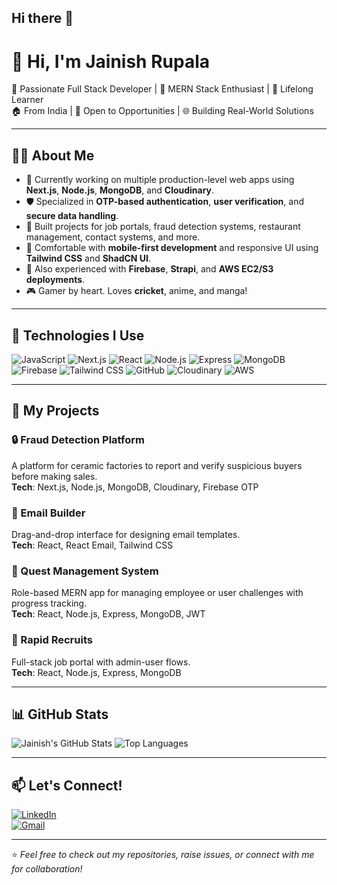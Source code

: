 ## Hi there 👋
# 👋 Hi, I'm Jainish Rupala

🎯 Passionate Full Stack Developer | 🚀 MERN Stack Enthusiast | 🧠 Lifelong Learner  
🏠 From India | 💼 Open to Opportunities | 🌐 Building Real-World Solutions

---

## 🧑‍💻 About Me

- 🔭 Currently working on multiple production-level web apps using **Next.js**, **Node.js**, **MongoDB**, and **Cloudinary**.
- 🛡️ Specialized in **OTP-based authentication**, **user verification**, and **secure data handling**.
- 💼 Built projects for job portals, fraud detection systems, restaurant management, contact systems, and more.
- 📱 Comfortable with **mobile-first development** and responsive UI using **Tailwind CSS** and **ShadCN UI**.
- 🧩 Also experienced with **Firebase**, **Strapi**, and **AWS EC2/S3 deployments**.
- 🎮 Gamer by heart. Loves **cricket**, anime, and manga!

---

## 🧰 Technologies I Use

![JavaScript](https://img.shields.io/badge/-JavaScript-black?style=flat&logo=javascript)
![Next.js](https://img.shields.io/badge/-Next.js-black?style=flat&logo=next.js)
![React](https://img.shields.io/badge/-React-black?style=flat&logo=react)
![Node.js](https://img.shields.io/badge/-Node.js-black?style=flat&logo=node.js)
![Express](https://img.shields.io/badge/-Express-black?style=flat&logo=express)
![MongoDB](https://img.shields.io/badge/-MongoDB-black?style=flat&logo=mongodb)
![Firebase](https://img.shields.io/badge/-Firebase-black?style=flat&logo=firebase)
![Tailwind CSS](https://img.shields.io/badge/-TailwindCSS-black?style=flat&logo=tailwind-css)
![GitHub](https://img.shields.io/badge/-GitHub-black?style=flat&logo=github)
![Cloudinary](https://img.shields.io/badge/-Cloudinary-black?style=flat&logo=cloudinary)
![AWS](https://img.shields.io/badge/-AWS-black?style=flat&logo=amazon-aws)

---

## 🚀 My Projects

### 🔒 Fraud Detection Platform  
A platform for ceramic factories to report and verify suspicious buyers before making sales.  
**Tech**: Next.js, Node.js, MongoDB, Cloudinary, Firebase OTP

### 📧 Email Builder  
Drag-and-drop interface for designing email templates.  
**Tech**: React, React Email, Tailwind CSS

### 📱 Quest Management System  
Role-based MERN app for managing employee or user challenges with progress tracking.  
**Tech**: React, Node.js, Express, MongoDB, JWT

### 🏢 Rapid Recruits  
Full-stack job portal with admin-user flows.  
**Tech**: React, Node.js, Express, MongoDB

---

## 📊 GitHub Stats

![Jainish's GitHub Stats](https://github-readme-stats.vercel.app/api?username=KINGs2302&show_icons=true&theme=radical)
![Top Languages](https://github-readme-stats.vercel.app/api/top-langs/?username=KINGs2302&layout=compact&theme=radical)

---

## 📫 Let's Connect!

[![LinkedIn](https://img.shields.io/badge/-LinkedIn-blue?style=flat&logo=linkedin)](https://linkedin.com/in/jainishrupala)  
[![Gmail](https://img.shields.io/badge/-jainishrupala.dev@gmail.com-c14438?style=flat&logo=Gmail&logoColor=white)](mailto:jainishrupala.dev@gmail.com)

---

⭐️ *Feel free to check out my repositories, raise issues, or connect with me for collaboration!*

<!--
**KINGs2302/KINGs2302** is a ✨ _special_ ✨ repository because its `README.md` (this file) appears on your GitHub profile.

Here are some ideas to get you started:

- 🔭 I’m currently working on ...
- 🌱 I’m currently learning ...
- 👯 I’m looking to collaborate on ...
- 🤔 I’m looking for help with ...
- 💬 Ask me about ...
- 📫 How to reach me: ...
- 😄 Pronouns: ...
- ⚡ Fun fact: ...
-->
